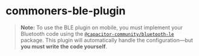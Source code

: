 # commoners-ble-plugin

> **Note:** To use the BLE plugin on mobile, you must implement your Bluetooth code using the [`@capacitor-community/bluetooth-le`](https://github.com/capacitor-community/bluetooth-le) package. This plugin will automatically handle the configuration—but **you must write the code yourself**.
